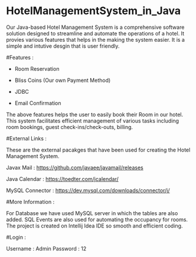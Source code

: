 # HotelManagementSystem_in_Java
Our Java-based Hotel Management System is a comprehensive software solution designed to streamline and automate the operations of a hotel. It provies various features that helps in the making the system easier. It is a simple and intutive desgin that is user friendly. 

#Features :

- Room Reservation
+ Bliss Coins (Our own Payment Method)
* JDBC
- Email Confirmation

The above features helps the user to easily book their Room in our hotel.
This system facilitates efficient management of various tasks including room bookings, guest check-ins/check-outs, billing.



#External Links :

These are the external pacakges that have been used for creating the Hotel Management System.


Javax Mail : https://github.com/javaee/javamail/releases

Java Calendar : https://toedter.com/jcalendar/

MySQL Connector : https://dev.mysql.com/downloads/connector/j/



#More Information :

For Database we have used MySQL server in which the tables are also added. SQL Events are also used for automating the occupancy
for rooms. The project is created on Intellij Idea IDE so smooth and efficient coding.





#Login :

Username : Admin
Password : 12



